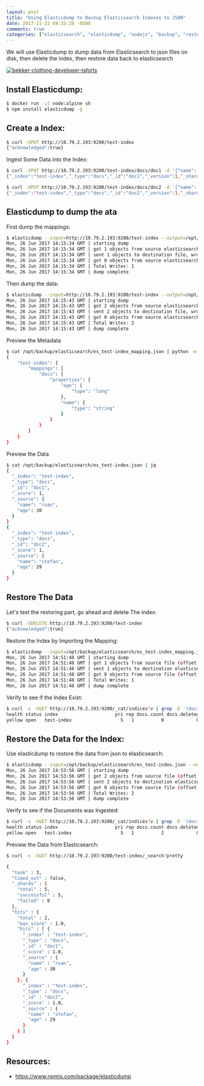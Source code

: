 ```yaml
---
layout: post
title: "Using Elasticdump to Backup Elasticsearch Indexes to JSON"
date: 2017-11-22 08:35:28 -0500
comments: true
categories: ["elasticsearch", "elasticdump", "nodejs", "backup", "restore", "json"] 
---
```


We will use Elasticdump to dump data from Elasticsearch to json files on disk, then delete the index, then restore data back to elasticsearch

<a href="https://bekkerclothing.com/collections/developer?utm_source=blog.ruanbekker.com&utm_medium=blog&utm_campaign=leaderboard_ad" target="_blank"><img alt="bekker-clothing-developer-tshirts" src="https://user-images.githubusercontent.com/567298/70170981-7c278a80-16d6-11ea-9759-6621d02c1423.png"></a>

## Install Elasticdump:

```bash
$ docker run -it node:alpine sh
$ npm install elasticdump -g
```

## Create a Index:

```bash
$ curl -XPUT http://10.79.2.193:9200/test-index
{"acknowledged":true}
```

Ingest Some Data into the Index:

```bash
$ curl -XPUT http://10.79.2.193:9200/test-index/docs/doc1 -d '{"name": "ruan", "age": 30}'
{"_index":"test-index","_type":"docs","_id":"doc1","_version":1,"_shards":{"total":2,"successful":1,"failed":0},"created":true}

$ curl -XPUT http://10.79.2.193:9200/test-index/docs/doc2 -d '{"name": "stefan", "age": 29}'
{"_index":"test-index","_type":"docs","_id":"doc2","_version":1,"_shards":{"total":2,"successful":1,"failed":0},"created":true}
```

## Elasticdump to dump the ata

First dump the mappings:

```bash
$ elasticdump --input=http://10.79.2.193:9200/test-index --output=/opt/backup/elasticsearch/es_test-index_mapping.json --type=mapping
Mon, 26 Jun 2017 14:15:34 GMT | starting dump
Mon, 26 Jun 2017 14:15:34 GMT | got 1 objects from source elasticsearch (offset: 0)
Mon, 26 Jun 2017 14:15:34 GMT | sent 1 objects to destination file, wrote 1
Mon, 26 Jun 2017 14:15:34 GMT | got 0 objects from source elasticsearch (offset: 1)
Mon, 26 Jun 2017 14:15:34 GMT | Total Writes: 1
Mon, 26 Jun 2017 14:15:34 GMT | dump complete
```

Then dump the data:

```bash
$ elasticdump --input=http://10.79.2.193:9200/test-index --output=/opt/backup/elasticsearch/es_test-index.json --type=data
Mon, 26 Jun 2017 14:15:43 GMT | starting dump
Mon, 26 Jun 2017 14:15:43 GMT | got 2 objects from source elasticsearch (offset: 0)
Mon, 26 Jun 2017 14:15:43 GMT | sent 2 objects to destination file, wrote 2
Mon, 26 Jun 2017 14:15:43 GMT | got 0 objects from source elasticsearch (offset: 2)
Mon, 26 Jun 2017 14:15:43 GMT | Total Writes: 2
Mon, 26 Jun 2017 14:15:43 GMT | dump complete
```

Preview the Metadata

```bash
$ cat /opt/backup/elasticsearch/es_test-index_mapping.json | python -m json.tool
{
    "test-index": {
        "mappings": {
            "docs": {
                "properties": {
                    "age": {
                        "type": "long"
                    },
                    "name": {
                        "type": "string"
                    }
                }
            }
        }
    }
}
```

Preview the Data

```bash
$ cat /opt/backup/elasticsearch/es_test-index.json | jq
{
  "_index": "test-index",
  "_type": "docs",
  "_id": "doc1",
  "_score": 1,
  "_source": {
    "name": "ruan",
    "age": 30
  }
}
{
  "_index": "test-index",
  "_type": "docs",
  "_id": "doc2",
  "_score": 1,
  "_source": {
    "name": "stefan",
    "age": 29
  }
}
```

## Restore The Data

Let's test the restoring part, go ahead and delete The index:

```bash
$ curl -XDELETE http://10.79.2.193:9200/test-index
{"acknowledged":true}
```

Restore the Index by Importing the Mapping:

```bash
$ elasticdump --input=/opt/backup/elasticsearch/es_test-index_mapping.json --output=http://10.79.2.193:9200/test-index --type=mapping
Mon, 26 Jun 2017 14:51:48 GMT | starting dump
Mon, 26 Jun 2017 14:51:48 GMT | got 1 objects from source file (offset: 0)
Mon, 26 Jun 2017 14:51:48 GMT | sent 1 objects to destination elasticsearch, wrote 1
Mon, 26 Jun 2017 14:51:48 GMT | got 0 objects from source file (offset: 1)
Mon, 26 Jun 2017 14:51:48 GMT | Total Writes: 1
Mon, 26 Jun 2017 14:51:48 GMT | dump complete
```

Verify to see if the Index Exist:

```bash
$ curl -s -XGET http://10.79.2.193:9200/_cat/indices?v | grep -E '(docs.count|test)'
health status index                     pri rep docs.count docs.deleted store.size pri.store.size
yellow open   test-index                  5   1          0            0       650b           650b
```

## Restore the Data for the Index:

Use elasticdump to restore the data from json to elasticsearch:

```bash
$ elasticdump --input=/opt/backup/elasticsearch/es_test-index.json --output=http://10.79.2.193:9200/test-index --type=data
Mon, 26 Jun 2017 14:53:56 GMT | starting dump
Mon, 26 Jun 2017 14:53:56 GMT | got 2 objects from source file (offset: 0)
Mon, 26 Jun 2017 14:53:56 GMT | sent 2 objects to destination elasticsearch, wrote 2
Mon, 26 Jun 2017 14:53:56 GMT | got 0 objects from source file (offset: 2)
Mon, 26 Jun 2017 14:53:56 GMT | Total Writes: 2
Mon, 26 Jun 2017 14:53:56 GMT | dump complete
```

Verify to see if the Documents was Ingested:

```bash
$ curl -s -XGET http://10.79.2.193:9200/_cat/indices?v | grep -E '(docs.count|test)'
health status index                     pri rep docs.count docs.deleted store.size pri.store.size
yellow open   test-index                  5   1          2            0       650b           650b
```

Preview the Data from Elasticsearch:

```bash
$ curl -s -XGET http://10.79.2.193:9200/test-index/_search?pretty

{
  "took" : 3,
  "timed_out" : false,
  "_shards" : {
    "total" : 5,
    "successful" : 5,
    "failed" : 0
  },
  "hits" : {
    "total" : 2,
    "max_score" : 1.0,
    "hits" : [ {
      "_index" : "test-index",
      "_type" : "docs",
      "_id" : "doc1",
      "_score" : 1.0,
      "_source" : {
        "name" : "ruan",
        "age" : 30
      }
    }, {
      "_index" : "test-index",
      "_type" : "docs",
      "_id" : "doc2",
      "_score" : 1.0,
      "_source" : {
        "name" : "stefan",
        "age" : 29
      }
    } ]
  }
}
```

## Resources:

- https://www.npmjs.com/package/elasticdump

<script type="text/javascript">
  ( function() {
    if (window.CHITIKA === undefined) { window.CHITIKA = { 'units' : [] }; };
    var unit = {"calltype":"async[2]","publisher":"rbekker87","width":728,"height":90,"sid":"Chitika Default"};
    var placement_id = window.CHITIKA.units.length;
    window.CHITIKA.units.push(unit);
    document.write('<div id="chitikaAdBlock-' + placement_id + '"></div>');
}());
</script>
<script type="text/javascript" src="//cdn.chitika.net/getads.js" async></script>
